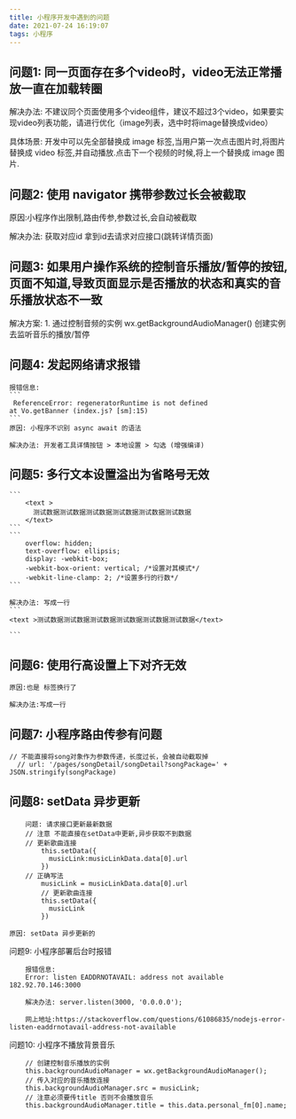 ```yaml
---
title: 小程序开发中遇到的问题
date: 2021-07-24 16:19:07
tags: 小程序
---
```


## 问题1: 同一页面存在多个video时，video无法正常播放一直在加载转圈

解决办法:
    不建议同个页面使用多个video组件，建议不超过3个video，如果要实现video列表功能，请进行优化（image列表，选中时将image替换成video）

具体场景:
    开发中可以先全部替换成 image 标签,当用户第一次点击图片时,将图片替换成 video 标签,并自动播放.点击下一个视频的时候,将上一个替换成 image 图片.

## 问题2: 使用 navigator 携带参数过长会被截取

原因:小程序作出限制,路由传参,参数过长,会自动被截取

解决办法: 获取对应id 拿到id去请求对应接口(跳转详情页面)

## 问题3: 如果用户操作系统的控制音乐播放/暂停的按钮,页面不知道,导致页面显示是否播放的状态和真实的音乐播放状态不一致

解决方案:
    1. 通过控制音频的实例 wx.getBackgroundAudioManager() 创建实例 去监听音乐的播放/暂停

## 问题4: 发起网络请求报错

    报错信息:
    ```
     ReferenceError: regeneratorRuntime is not defined
    at Vo.getBanner (index.js? [sm]:15)
    ```
    原因: 小程序不识别 async await 的语法

    解决办法: 开发者工具详情按钮 > 本地设置 > 勾选 (增强编译)
## 问题5: 多行文本设置溢出为省略号无效

    ```
        <text >
          测试数据测试数据测试数据测试数据测试数据测试数据
        </text>
    ```
    ```
        overflow: hidden;
        text-overflow: ellipsis;
        display: -webkit-box;
        -webkit-box-orient: vertical; /*设置对其模式*/
        -webkit-line-clamp: 2; /*设置多行的行数*/
    ```

    解决办法: 写成一行
    ```
    <text >测试数据测试数据测试数据测试数据测试数据测试数据</text>

    ```


## 问题6: 使用行高设置上下对齐无效

    原因:也是 标签换行了

    解决办法:写成一行


## 问题7: 小程序路由传参有问题

    // 不能直接将song对象作为参数传递，长度过长，会被自动截取掉
      // url: '/pages/songDetail/songDetail?songPackage=' + JSON.stringify(songPackage)

## 问题8: setData 异步更新

```
    问题: 请求接口更新最新数据
    // 注意 不能直接在setData中更新,异步获取不到数据
    // 更新歌曲连接
        this.setData({
          musicLink:musicLinkData.data[0].url
        })
    // 正确写法
        musicLink = musicLinkData.data[0].url
        // 更新歌曲连接
        this.setData({
          musicLink
        })

原因: setData 异步更新的
```
问题9: 小程序部署后台时报错

```
    报错信息:
    Error: listen EADDRNOTAVAIL: address not available 182.92.70.146:3000

    解决办法: server.listen(3000, '0.0.0.0');

    网上地址:https://stackoverflow.com/questions/61086835/nodejs-error-listen-eaddrnotavail-address-not-available
```

问题10: 小程序不播放背景音乐

```
    // 创建控制音乐播放的实例
    this.backgroundAudioManager = wx.getBackgroundAudioManager();
    // 传入对应的音乐播放连接
    this.backgroundAudioManager.src = musicLink;
    // 注意必须要传title 否则不会播放音乐
    this.backgroundAudioManager.title = this.data.personal_fm[0].name;

```
